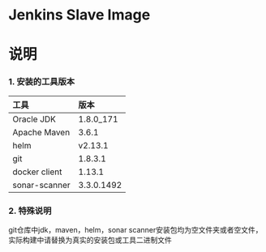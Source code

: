 # Jenkins Slave Image

# 说明
### 1. 安装的工具版本
 | 工具| 版本| 
 |:----|:-----|
 | Oracle JDK | 1.8.0_171 |
 | Apache Maven | 3.6.1 | 
 | helm | v2.13.1 |
 | git | 1.8.3.1 |
 | docker client | 1.13.1 |
 | sonar-scanner | 3.3.0.1492 | 
### 2. 特殊说明
git仓库中jdk，maven，helm，sonar scanner安装包均为空文件夹或者空文件，实际构建中请替换为真实的安装包或工具二进制文件
